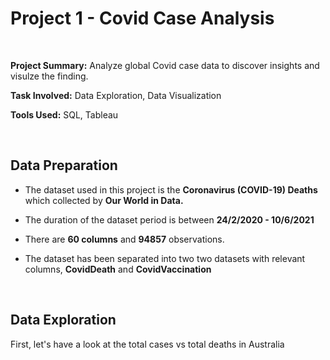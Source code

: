 # Project 1 - Covid Case Analysis

<br/>

**Project Summary:** Analyze global Covid case data to discover insights and visulze the finding.  

**Task Involved:** Data Exploration, Data Visualization

**Tools Used:** SQL, Tableau

<br/>

## Data Preparation

- The dataset used in this project is the **Coronavirus (COVID-19) Deaths** which collected by **Our World in Data.**

- The duration of the dataset period is between **24/2/2020 - 10/6/2021**

- There are **60 columns** and **94857** observations.

- The dataset has been separated into two two datasets with relevant columns, **CovidDeath** and **CovidVaccination**

<br/>

## Data Exploration

First, let's have a look at the total cases vs total deaths in Australia 


